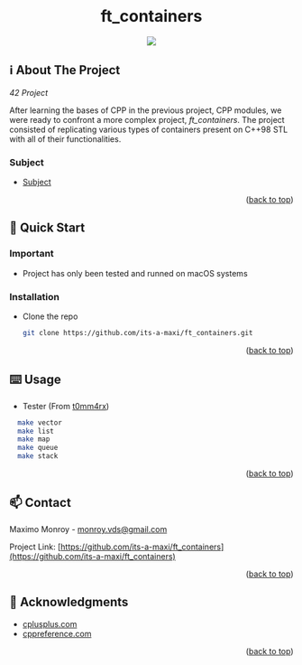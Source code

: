 <div id="top"></div>
<!--
*** Amazing README template from othneildrew
*** https://github.com/othneildrew/Best-README-Template
-->


<!-- PROJECT LOGO -->
<br />
<div align="center">
  <h1>ft_containers</h1>
  <img src="https://cdn.journaldev.com/wp-content/uploads/2020/02/Standard-Template-Library-in-C.png" />
</div>

<!-- ABOUT THE PROJECT -->
## ℹ️ About The Project

_42 Project_

After learning the bases of CPP in the previous project, CPP modules, we were ready to confront a more complex project, _ft_containers_.
The project consisted of replicating various types of containers present on C++98 STL with all of their functionalities.

### Subject

* [Subject](subject.pdf)

<p align="right">(<a href="#top">back to top</a>)</p>



<!-- GETTING STARTED -->
## 🏃 Quick Start

### Important

* Project has only been tested and runned on macOS systems

### Installation

* Clone the repo
  ```sh
  git clone https://github.com/its-a-maxi/ft_containers.git
  ```
  
<p align="right">(<a href="#top">back to top</a>)</p>


<!-- USAGE EXAMPLES -->
## ⌨️ Usage

* Tester (From [t0mm4rx](https://github.com/t0mm4rx/ft_containers_tester))
```sh
  make vector
  make list
  make map
  make queue
  make stack
```

<p align="right">(<a href="#top">back to top</a>)</p>


<!-- CONTACT -->
## 📫 Contact

Maximo Monroy - monroy.vds@gmail.com

Project Link: [https://github.com/its-a-maxi/ft_containers](https://github.com/its-a-maxi/ft_containers)

<p align="right">(<a href="#top">back to top</a>)</p>



<!-- ACKNOWLEDGMENTS -->
## 🥇 Acknowledgments

* [cplusplus.com](https://www.cplusplus.com/reference/stl/)
* [cppreference.com](https://en.cppreference.com/w/cpp/container)

<p align="right">(<a href="#top">back to top</a>)</p>
